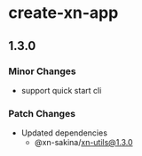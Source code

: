 # create-xn-app

## 1.3.0

### Minor Changes

- support quick start cli

### Patch Changes

- Updated dependencies
  - @xn-sakina/xn-utils@1.3.0
